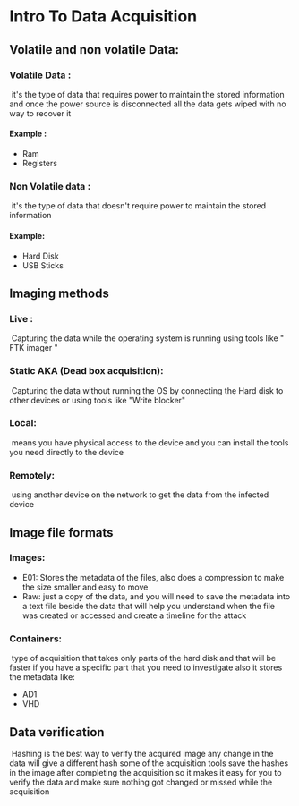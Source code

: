 # Intro To Data Acquisition 



## Volatile and non volatile Data:

### Volatile Data :	

 ​	it's the type of data that requires power to maintain the stored information and once the power source is disconnected all the data gets wiped with no way to recover it 

#### Example :

- Ram 
- Registers

### Non Volatile data  :	

​		 it's the type of data that doesn't require power to maintain the stored information 

#### Example:

- Hard Disk
- USB Sticks

## Imaging methods

### Live :

​	Capturing the data while the operating system is running using tools like " FTK imager "

### Static AKA (Dead box acquisition):

​	Capturing the data without running the OS by connecting the Hard disk to other devices or using tools like "Write blocker"

### Local:   

​	means you have physical access to the device and you can install the tools you need directly to the device 

### Remotely:

​	using another device on the network to get the data from the infected device 

## Image file formats

### Images:

- E01: Stores the metadata of the files, also does a compression to make the size smaller and easy to move 
- Raw: just a copy of the data, and you will need to save the metadata into a text file beside the data that will help you understand when the file was created or accessed and create a timeline for the attack 

### Containers:

​	type of acquisition that takes only parts of the hard disk and that will be faster if you have a specific part that you need to investigate also it stores the metadata like:
- AD1
- VHD

## Data verification 

​	Hashing is the best way to verify the acquired image any change in the data will give a different hash
some of the acquisition tools save the hashes in the image after completing the acquisition so it makes it easy for you to verify the data and make sure nothing got changed or missed while the acquisition

